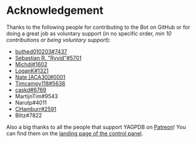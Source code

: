 # Acknowledgement

Thanks to the following people for contributing to the Bot on GitHub or for doing a great job as voluntary support \(in no specific order, _min 10 contributions or being voluntary support_\):

* [buthed010203\#7437](https://github.com/buthed010203)
* [Sebastian R. "Ryvid"\#5701](https://github.com/Ryvid)
* [Michdi\#1602](https://github.com/michelhn)
* [LoganK\#1321](https://github.com/LoganK)
* [Nate \[ACA30\]\#0001](https://github.com/ACA30)
* [Timcampy118\#5636](https://github.com/timcampy118)
* [caskd\#6769](https://github.com/casKd-dev)
* MartijnTim\#9543
* Narutp\#4011
* [CHamburr\#2591](https://github.com/CHamburr)
* Blitz\#7822

Also a big thanks to all the people that support YAGPDB on [Patreon](https://www.patreon.com/yagpdb)! You can find them on the [landing page of the control panel](https://yagpdb.xyz/manage). 

